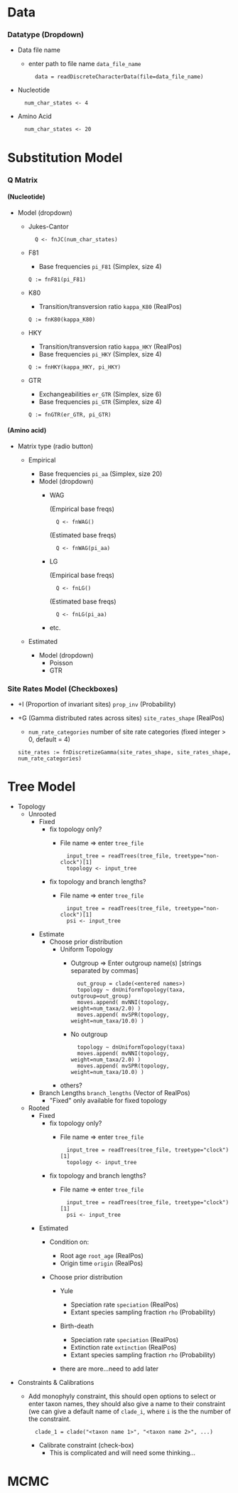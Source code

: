 # Data

### Datatype (Dropdown)

- Data file name 
    - enter path to file name `data_file_name `
			
			data = readDiscreteCharacterData(file=data_file_name)

- Nucleotide
		
		num_char_states <- 4

- Amino Acid

		num_char_states <- 20

# Substitution Model
		
### Q Matrix

#### (Nucleotide)

- Model (dropdown)
	- Jukes-Cantor
		
			Q <- fnJC(num_char_states)
		
	- F81
		- Base frequencies `pi_F81` (Simplex, size 4)
						
		```
		Q := fnF81(pi_F81)
		```
						
	- K80
		- Transition/transversion ratio `kappa_K80` (RealPos)
						
		```
		Q := fnK80(kappa_K80)
		```
	
	- HKY
		- Transition/transversion ratio `kappa_HKY` (RealPos)
		- Base frequencies `pi_HKY` (Simplex, size 4)
						
		```
		Q := fnHKY(kappa_HKY, pi_HKY)
		```
		
	- GTR
		- Exchangeabilities `er_GTR` (Simplex, size 6)
		- Base frequencies `pi_GTR` (Simplex, size 4)
						
		```
		Q := fnGTR(er_GTR, pi_GTR)
		```
	
#### (Amino acid)
				
- Matrix type (radio button)
	- Empirical
		- Base frequencies `pi_aa` (Simplex, size 20)
		- Model (dropdown)
			- WAG
				
				(Empirical base freqs)
				
					Q <- fnWAG()
				
				(Estimated base freqs)
				
					Q <- fnWAG(pi_aa)
					
			- LG
			
				(Empirical base freqs)
				
					Q <- fnLG()
				
				(Estimated base freqs)
				
					Q <- fnLG(pi_aa)
					
			- etc.
			
	- Estimated
		- Model (dropdown)
			- Poisson
			- GTR
		
### Site Rates Model (Checkboxes)

- +I (Proportion of invariant sites) `prop_inv` (Probability)
- +G (Gamma distributed rates across sites) `site_rates_shape` (RealPos)
	- `num_rate_categories` number of site rate categories (fixed integer > 0, default = 4)
				
	```
	site_rates := fnDiscretizeGamma(site_rates_shape, site_rates_shape, num_rate_categories)
	```


# Tree Model

- Topology
	- Unrooted
		- Fixed
    		- fix topology only?
        		- File name => enter `tree_file`
				
						input_tree = readTrees(tree_file, treetype="non-clock")[1]
						topology <- input_tree
        		              		      
    		- fix topology and branch lengths?
        		- File name => enter `tree_file`
				
						input_tree = readTrees(tree_file, treetype="non-clock")[1]
						psi <- input_tree
        		              		      
		- Estimate	
    		- Choose prior distribution
    			- Uniform Topology
        			- Outgroup => Enter outgroup name(s) [strings separated by commas] 
				
    						out_group = clade(<entered names>)
    						topology ~ dnUniformTopology(taxa, outgroup=out_group)
    						moves.append( mvNNI(topology, weight=num_taxa/2.0) )
    						moves.append( mvSPR(topology, weight=num_taxa/10.0) )

					- No outgroup 
				
    						topology ~ dnUniformTopology(taxa)
    						moves.append( mvNNI(topology, weight=num_taxa/2.0) )
    						moves.append( mvSPR(topology, weight=num_taxa/10.0) )
			
    			- others?
   		- Branch Lengths `branch_lengths` (Vector of RealPos)
   			- "Fixed" only available for fixed topology
	- Rooted
		- Fixed
    		- fix topology only?
        		- File name => enter `tree_file`
				
						input_tree = readTrees(tree_file, treetype="clock")[1]
						topology <- input_tree
        		              		      
    		- fix topology and branch lengths?
        		- File name => enter `tree_file`
				
						input_tree = readTrees(tree_file, treetype="clock")[1]
						psi <- input_tree
		
		- Estimated
    		- Condition on:
        		- Root age `root_age` (RealPos)
        		- Origin time `origin` (RealPos)

    		- Choose prior distribution
    			- Yule
        			- Speciation rate `speciation` (RealPos)
        			- Extant species sampling fraction `rho` (Probability)
        		
    			- Birth-death
    				- Speciation rate `speciation` (RealPos)
    				- Extinction rate `extinction` (RealPos)
        			- Extant species sampling fraction `rho` (Probability)
    			
    			- there are more...need to add later
- Constraints & Calibrations
    - Add monophyly constraint, this should open options to select or enter taxon names, they should also give a name to their constraint (we can give a default name of `clade_i`, where `i` is the the number of the constraint.
    
            clade_1 = clade("<taxon name 1>", "<taxon name 2>", ...)
            
        - Calibrate constraint (check-box)
            - This is complicated and will need some thinking...

# MCMC